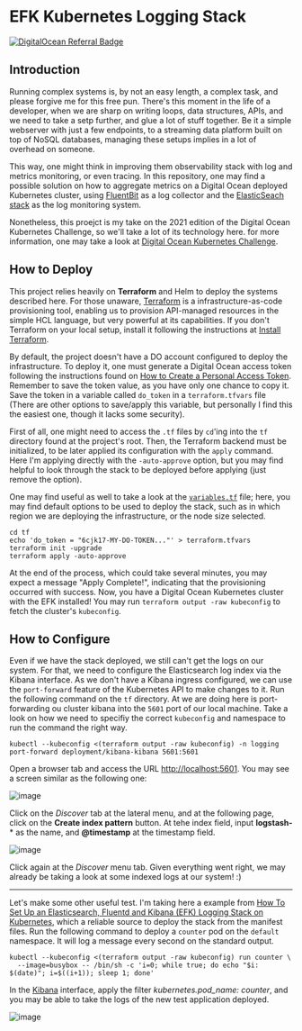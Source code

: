 # EFK Kubernetes Logging Stack

[![DigitalOcean Referral Badge](https://web-platforms.sfo2.digitaloceanspaces.com/WWW/Badge%202.svg)](https://www.digitalocean.com/?refcode=346ac16c3b26&utm_campaign=Referral_Invite&utm_medium=Referral_Program&utm_source=badge)

## Introduction

Running complex systems is, by not an easy length, a complex task, and please forgive me for this free pun.
There's this moment in the life of a developer, when we are sharp on writing loops, data structures, APIs, and we need to take a setp further, and glue a lot of stuff together.
Be it a simple webserver with just a few endpoints, to a streaming data platform built on top of NoSQL databases, managing these setups implies in a lot of overhead on someone.

This way, one might think in improving them observability stack with log and metrics monitoring, or even tracing.
In this repository, one may find a possible solution on how to aggregate metrics on a Digital Ocean deployed Kubernetes cluster, using [FluentBit](https://fluentbit.io/) as a log collector and the [ElasticSeach stack](https://www.elastic.co/pt/elastic-stack/) as the log monitoring system.

Nonetheless, this proejct is my take on the 2021 edition of the Digital Ocean Kubernetes Challenge, so we'll take a lot of its technology here. for more information, one may take a look at [Digital Ocean Kubernetes Challenge](https://www.digitalocean.com/community/pages/kubernetes-challenge).

## How to Deploy

This project relies heavily on **Terraform** and Helm to deploy the systems described here. For those unaware, [Terraform](https://www.terraform.io/) is a infrastructure-as-code provisioning tool, enabling us to provision API-managed resources in the simple HCL language, but very powerful at its capabilities. 
If you don't Terraform on your local setup, install it following the instructions at [Install Terraform](https://learn.hashicorp.com/tutorials/terraform/install-cli?in=terraform/aws-get-started).

By default, the project doesn't have a DO account configured to deploy the infrastructure. To deploy it, one must generate a Digital Ocean access token following the instructions found on [How to Create a Personal Access Token](https://docs.digitalocean.com/reference/api/create-personal-access-token/). Remember to save the token value, as you have only one chance to copy it. Save the token in a variable called `do_token` in a `terraform.tfvars` file (There are other options to save/apply this variable, but personally I find this the easiest one, though it lacks some security).

First of all, one might need to access the `.tf` files by `cd`'ing into the `tf` directory found at the project's root. Then, the Terraform backend must be initialized, to be later applied its configuration with the `apply` command. Here I'm applying directly with the `-auto-approve` option, but you may find helpful to look through the stack to be deployed before applying (just remove the option).

One may find useful as well to take a look at the [`variables.tf`](./tf/variables.tf) file; here, you may find default options to be used to deploy the stack, such as in which region we are deploying the infrastructure, or the node size selected. 

```shell
cd tf
echo 'do_token = "6cjk17-MY-DO-TOKEN..."' > terraform.tfvars
terraform init -upgrade
terraform apply -auto-approve
```

At the end of the process, which could take several minutes, you may expect a message "Apply Complete!", indicating that the provisioning occurred with success. Now, you have a Digital Ocean Kubernetes cluster with the EFK installed! You may run `terraform output -raw kubeconfig` to fetch the cluster's `kubeconfig`.

## How to Configure

Even if we have the stack deployed, we still can't get the logs on our system. For that, we need to configure the Elasticsearch log index via the Kibana interface. As we don't have a Kibana ingress configured, we can use the `port-forward` feature of the Kubernetes API to make changes to it. Run the following command on the `tf` directory. At we are doing here is port-forwarding ou cluster kibana into the `5601` port of our local machine. Take a look on how we need to specifiy the correct `kubeconfig` and namespace to run the command the right way.

```
kubectl --kubeconfig <(terraform output -raw kubeconfig) -n logging port-forward deployment/kibana-kibana 5601:5601
```

Open a browser tab and access the URL [http://localhost:5601](http://localhost:5601). You may see a screen similar as the following one:

![image](https://user-images.githubusercontent.com/18720629/147832889-c1e62830-d2df-4c9e-aceb-204d9b4a14e2.png)

Click on the *Discover* tab at the lateral menu, and at the following page, click on the **Create index pattern** button. At tehe index field, input **logstash-*** as the name, and **@timestamp** at the timestamp field.

![image](https://user-images.githubusercontent.com/18720629/147833100-d48994bb-ec5a-44ea-9545-ade942df29d8.png)

Click again at the *Discover* menu tab. Given everything went right, we may already be taking a look at some indexed logs at our system! :)

---

Let's make some other useful test. I'm taking here a example from [How To Set Up an Elasticsearch, Fluentd and Kibana (EFK) Logging Stack on Kubernetes](https://www.digitalocean.com/community/tutorials/how-to-set-up-an-elasticsearch-fluentd-and-kibana-efk-logging-stack-on-kubernetes), which a reliable source to deploy the stack from the manifest files. Run the following command to deploy a `counter` pod on the `default` namespace. It will log a message every second on the standard output.

```shell
kubectl --kubeconfig <(terraform output -raw kubeconfig) run counter \
  --image=busybox -- /bin/sh -c 'i=0; while true; do echo "$i: $(date)"; i=$((i+1)); sleep 1; done'
```

In the [Kibana](http://localhost:5601/app/discover) interface, apply the filter *kubernetes.pod_name: counter*, and you may be able to take the logs of the new test application deployed.

![image](https://user-images.githubusercontent.com/18720629/147833998-726d0ae7-7bf7-4922-9dea-3a7aa9c1a161.png)
